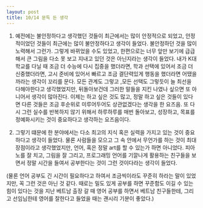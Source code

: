 ```yaml
---
layout: post
title: 10/14 문득 든 생각
---
```


1. 예전에는 불안정하다고 생각했던 것들이 최근에서는 많이 안정적으로 되었고, 안정적이었던 것들이 최근에는 많이 불안정하다고 생각이 들었다. 불안정하던 것을 많이 노력해서 그런가. 그렇게 바뀌었을 수도 있었고, 한편으로는 너무 앞만 보기에 급급해서 큰 그림을 다소 못 보고 지내고 있던 것은 아닌지라는 생각이 들었다. 내가 K대학교를 다닐 때 조금 더 수능에 다시 집중을 했더라면, 학과 선택에 있어서 조금 더 신중했더라면, 고시 준비에 있어서 빠르고 조금 결단력있게 행동을 했더라면 어땠을까라는 생각이 꼬리를 문다. 모든 관계도 그렇고 ,모든 선택도 그렇듯이 늘 최선을 다해야한다고 생각했었지만, 뒤돌아보건데 그러한 말들을 지킨 나였나 싶으면 또 아니어서 생각이 많아진다. 이제는 하고 싶은 것도 많고, 정말 하고 싶은 것들이 있다면 다른 것들은 조금 후순위로 미루어두어도 상관없겠다는 생각을 한 요즈음. 또 다시 그런 실수를 반복하지 않기 위해서 하루하루를 매번 돌아보고, 성장하고, 목표를 정예화시키는 것이 중요하다고 생각하는 요즈음이다.

2. 그렇기 떄문에 한 분야에서는 다소 최고의 지식 혹은 실력을 가지고 있는 것이 중요하다고 생각이 들었다. 물론 사람들을 모으고 그 속 안에서 무언가를 하는 것이 최대 장점이라고 생각했었지만, 언어, 혹은 정말 art를 할 수 있는가 하면 아니었다. 피아노를 잘 치고, 그림을 잘 그리고, 프로그래밍 언어를 기깔나게 활용하는 친구들을 보면서 정말 시간을 들여서 공부한다는 것이 그런 것이다라는 생각이 들었다.

(물론 언어 공부도 긴 시간이 필요하다고 하여서 조금씩이라도 꾸준히 하라는 말이 있었지만, 꼭 그런 것은 아닌 것 같다. 때로는 밀도 있게 공부를 하면 꾸준함도 이길 수 있는 힘이 있다는 것을 지난 베트남 출장 갈 때 영어 공부를 하면서 베트남 친구들한테, 그리고 선임님한테 영어를 잘한다고 들었을 때는 괜시리 기분이 좋았다.)
